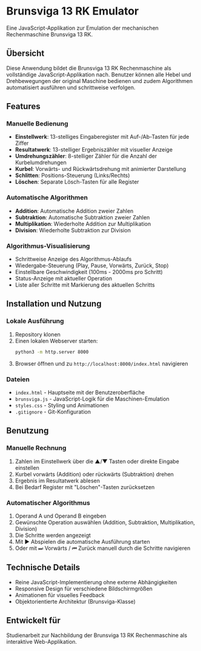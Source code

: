 # Brunsviga 13 RK Emulator

Eine JavaScript-Applikation zur Emulation der mechanischen Rechenmaschine Brunsviga 13 RK.

## Übersicht

Diese Anwendung bildet die Brunsviga 13 RK Rechenmaschine als vollständige JavaScript-Applikation nach. Benutzer können alle Hebel und Drehbewegungen der original Maschine bedienen und zudem Algorithmen automatisiert ausführen und schrittweise verfolgen.

## Features

### Manuelle Bedienung
- **Einstellwerk**: 13-stelliges Eingaberegister mit Auf-/Ab-Tasten für jede Ziffer
- **Resultatwerk**: 13-stelliger Ergebniszähler mit visueller Anzeige
- **Umdrehungszähler**: 8-stelliger Zähler für die Anzahl der Kurbelumdrehungen
- **Kurbel**: Vorwärts- und Rückwärtsdrehung mit animierter Darstellung
- **Schlitten**: Positions-Steuerung (Links/Rechts)
- **Löschen**: Separate Lösch-Tasten für alle Register

### Automatische Algorithmen
- **Addition**: Automatische Addition zweier Zahlen
- **Subtraktion**: Automatische Subtraktion zweier Zahlen
- **Multiplikation**: Wiederholte Addition zur Multiplikation
- **Division**: Wiederholte Subtraktion zur Division

### Algorithmus-Visualisierung
- Schrittweise Anzeige des Algorithmus-Ablaufs
- Wiedergabe-Steuerung (Play, Pause, Vorwärts, Zurück, Stop)
- Einstellbare Geschwindigkeit (100ms - 2000ms pro Schritt)
- Status-Anzeige mit aktueller Operation
- Liste aller Schritte mit Markierung des aktuellen Schritts

## Installation und Nutzung

### Lokale Ausführung
1. Repository klonen
2. Einen lokalen Webserver starten:
   ```bash
   python3 -m http.server 8000
   ```
3. Browser öffnen und zu `http://localhost:8000/index.html` navigieren

### Dateien
- `index.html` - Hauptseite mit der Benutzeroberfläche
- `brunsviga.js` - JavaScript-Logik für die Maschinen-Emulation
- `styles.css` - Styling und Animationen
- `.gitignore` - Git-Konfiguration

## Benutzung

### Manuelle Rechnung
1. Zahlen im Einstellwerk über die ▲/▼ Tasten oder direkte Eingabe einstellen
2. Kurbel vorwärts (Addition) oder rückwärts (Subtraktion) drehen
3. Ergebnis im Resultatwerk ablesen
4. Bei Bedarf Register mit "Löschen"-Tasten zurücksetzen

### Automatischer Algorithmus
1. Operand A und Operand B eingeben
2. Gewünschte Operation auswählen (Addition, Subtraktion, Multiplikation, Division)
3. Die Schritte werden angezeigt
4. Mit ▶ Abspielen die automatische Ausführung starten
5. Oder mit ⏭ Vorwärts / ⏮ Zurück manuell durch die Schritte navigieren

## Technische Details

- Reine JavaScript-Implementierung ohne externe Abhängigkeiten
- Responsive Design für verschiedene Bildschirmgrößen
- Animationen für visuelles Feedback
- Objektorientierte Architektur (Brunsviga-Klasse)

## Entwickelt für

Studienarbeit zur Nachbildung der Brunsviga 13 RK Rechenmaschine als interaktive Web-Applikation.
